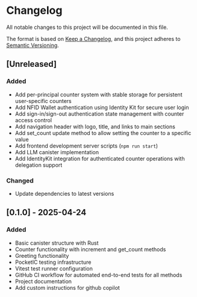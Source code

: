 # Changelog

All notable changes to this project will be documented in this file.

The format is based on [Keep a Changelog](https://keepachangelog.com/en/1.0.0/),
and this project adheres to [Semantic Versioning](https://semver.org/spec/v2.0.0.html).

## [Unreleased]

### Added

- Add per-principal counter system with stable storage for persistent user-specific counters
- Add NFID Wallet authentication using Identity Kit for secure user login
- Add sign-in/sign-out authentication state management with counter access control
- Add navigation header with logo, title, and links to main sections
- Add set_count update method to allow setting the counter to a specific value
- Add frontend development server scripts (`npm run start`)
- Add LLM canister implementation
- Add IdentityKit integration for authenticated counter operations with delegation support

### Changed

- Update dependencies to latest versions

## [0.1.0] - 2025-04-24

### Added

- Basic canister structure with Rust
- Counter functionality with increment and get_count methods
- Greeting functionality
- PocketIC testing infrastructure
- Vitest test runner configuration
- GitHub CI workflow for automated end-to-end tests for all methods
- Project documentation
- Add custom instructions for github copilot
